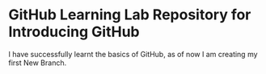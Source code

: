 # GitHub Learning Lab Repository for Introducing GitHub


I have successfully learnt the basics of GitHub, as of now I am creating my first New Branch.
